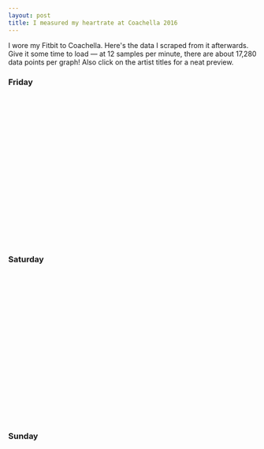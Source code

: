 ```yaml
---
layout: post
title: I measured my heartrate at Coachella 2016
---
```


I wore my Fitbit to Coachella. Here's the data I scraped from it afterwards.
Give it some time to load — at 12 samples per minute, there are about
17,280 data points per graph! Also click on the artist titles for a neat preview.

<h3>Friday</h3>
<div id="friday" style="width: 100%; height: 300px;"></div>
<h3>Saturday</h3>
<div id="saturday" style="width: 100%; height: 300px;"></div>
<h3>Sunday</h3>
<div id="sunday" style="width: 100%; height: 300px;"></div>

<script data-main="/public/scripts/coachella"
        src="https://cdnjs.cloudflare.com/ajax/libs/require.js/2.2.0/require.min.js"
        defer></script>
